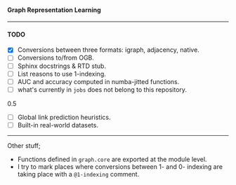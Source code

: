 #### Graph Representation Learning

---

#### TODO
- [x] Conversions between three formats: igraph, adjacency, native.
- [ ] Conversions to/from OGB. 
- [ ] Sphinx docstrings & RTD stub. 
- [ ] List reasons to use 1-indexing.
- [ ] AUC and accuracy computed in numba-jitted functions.
- [ ] what's currently in `jobs` does not belong to this repository.  

0.5
- [ ] Global link prediction heuristics. 
- [ ] Built-in real-world datasets.  

---

Other stuff;
* Functions defined in `graph.core` are exported at the module level. 
* I try to mark places where conversions between 1- and 0- indexing are taking place with a `@1-indexing` comment.  
